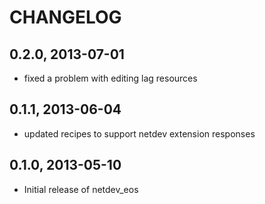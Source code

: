 # CHANGELOG 

## 0.2.0, 2013-07-01
* fixed a problem with editing lag resources

## 0.1.1, 2013-06-04
* updated recipes to support netdev extension responses

## 0.1.0, 2013-05-10
* Initial release of netdev_eos


